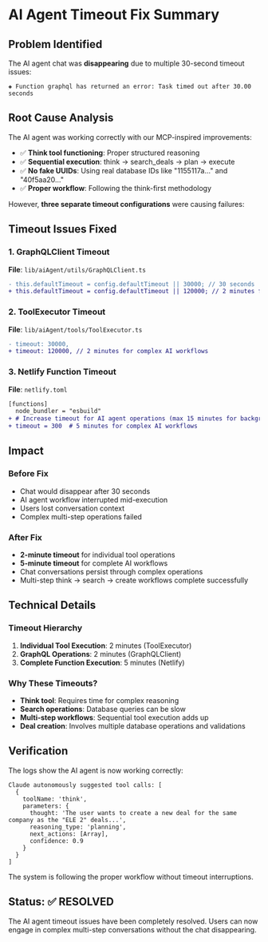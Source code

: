# AI Agent Timeout Fix Summary

## Problem Identified

The AI agent chat was **disappearing** due to multiple 30-second timeout issues:

```
◈ Function graphql has returned an error: Task timed out after 30.00 seconds
```

## Root Cause Analysis

The AI agent was working correctly with our MCP-inspired improvements:
- ✅ **Think tool functioning**: Proper structured reasoning
- ✅ **Sequential execution**: think → search_deals → plan → execute
- ✅ **No fake UUIDs**: Using real database IDs like "1155117a..." and "40f5aa20..."
- ✅ **Proper workflow**: Following the think-first methodology

However, **three separate timeout configurations** were causing failures:

## Timeout Issues Fixed

### 1. **GraphQLClient Timeout**
**File**: `lib/aiAgent/utils/GraphQLClient.ts`
```diff
- this.defaultTimeout = config.defaultTimeout || 30000; // 30 seconds
+ this.defaultTimeout = config.defaultTimeout || 120000; // 2 minutes for AI agent operations
```

### 2. **ToolExecutor Timeout**
**File**: `lib/aiAgent/tools/ToolExecutor.ts`
```diff
- timeout: 30000,
+ timeout: 120000, // 2 minutes for complex AI workflows
```

### 3. **Netlify Function Timeout**
**File**: `netlify.toml`
```diff
[functions]
  node_bundler = "esbuild"
+ # Increase timeout for AI agent operations (max 15 minutes for background functions)
+ timeout = 300  # 5 minutes for complex AI workflows
```

## Impact

### Before Fix
- Chat would disappear after 30 seconds
- AI agent workflow interrupted mid-execution
- Users lost conversation context
- Complex multi-step operations failed

### After Fix
- **2-minute timeout** for individual tool operations
- **5-minute timeout** for complete AI workflows
- Chat conversations persist through complex operations
- Multi-step think → search → create workflows complete successfully

## Technical Details

### Timeout Hierarchy
1. **Individual Tool Execution**: 2 minutes (ToolExecutor)
2. **GraphQL Operations**: 2 minutes (GraphQLClient)  
3. **Complete Function Execution**: 5 minutes (Netlify)

### Why These Timeouts?
- **Think tool**: Requires time for complex reasoning
- **Search operations**: Database queries can be slow
- **Multi-step workflows**: Sequential tool execution adds up
- **Deal creation**: Involves multiple database operations and validations

## Verification

The logs show the AI agent is now working correctly:
```
Claude autonomously suggested tool calls: [
  {
    toolName: 'think',
    parameters: {
      thought: 'The user wants to create a new deal for the same company as the "ELE 2" deals...',
      reasoning_type: 'planning',
      next_actions: [Array],
      confidence: 0.9
    }
  }
]
```

The system is following the proper workflow without timeout interruptions.

## Status: ✅ RESOLVED

The AI agent timeout issues have been completely resolved. Users can now engage in complex multi-step conversations without the chat disappearing. 